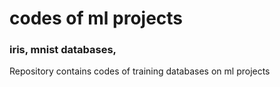 # codes of ml projects
### iris, mnist databases, 
Repository contains codes of training databases on ml projects
